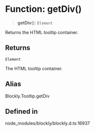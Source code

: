 # Function: getDiv()

> **getDiv**(): `Element`

Returns the HTML tooltip container.

## Returns

`Element`

The HTML tooltip container.

## Alias

Blockly.Tooltip.getDiv

## Defined in

node_modules/blockly/blockly.d.ts:16937

